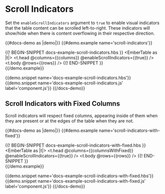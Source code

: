 # Scroll Indicators

Set the `enableScrollIndicators` argument to `true` to
enable visual indicators that the table content can be scrolled left-to-right.
These indicators will show/hide when there is content overflowing in their
respective direction.

{{#docs-demo as |demo|}}
  {{#demo.example name='scroll-indicators'}}
    <div class="demo-container">
      {{! BEGIN-SNIPPET docs-example-scroll-indicators.hbs }}
        <EmberTable as |t|>
          <t.head
            @columns={{columns}}
            @enableScrollIndicators={{true}}
          />
          <t.body @rows={{rows}} />
        </EmberTable>
      {{! END-SNIPPET }}
    </div>
  {{/demo.example}}

  {{demo.snippet name='docs-example-scroll-indicators.hbs'}}
  {{demo.snippet name='docs-example-scroll-indicators.js' label='component.js'}}
{{/docs-demo}}

## Scroll Indicators with Fixed Columns

Scroll indicators will respect fixed columns, appearing inside of
them when they are present or at the edges of the table when they are not.

{{#docs-demo as |demo|}}
  {{#demo.example name='scroll-indicators-with-fixed'}}
    <div class="demo-container">
      {{! BEGIN-SNIPPET docs-example-scroll-indicators-with-fixed.hbs }}
        <EmberTable as |t|>
          <t.head
            @columns={{columnsWithFixed}}
            @enableScrollIndicators={{true}}
          />
          <t.body @rows={{rows}} />
        </EmberTable>
      {{! END-SNIPPET }}
    </div>
  {{/demo.example}}

  {{demo.snippet name='docs-example-scroll-indicators-with-fixed.hbs'}}
  {{demo.snippet name='docs-example-scroll-indicators-with-fixed.js' label='component.js'}}
{{/docs-demo}}
